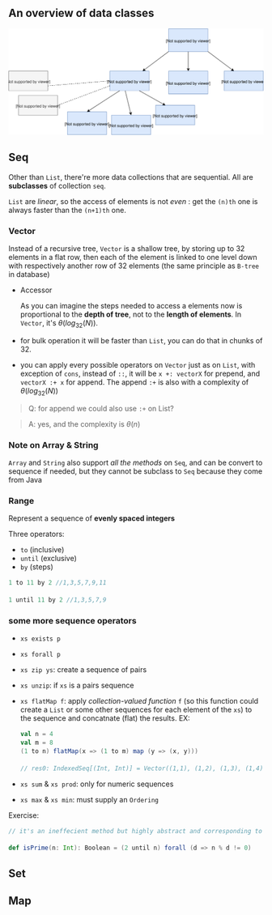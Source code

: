 ## An overview of data classes

![data](../assets/data-diagram.svg)

## Seq

Other than `List`, there're more data collections that are sequential. All are **subclasses** of collection `seq`.

`List` are *linear*, so the access of elements is not *even* : get the `(n)th` one is always faster than the `(n+1)th` one.

### Vector
Instead of a recursive tree, `Vector` is a shallow tree, by storing up to 32 elements in a flat row, then each of the element is linked to one level down with respectively another row of 32 elements (the same principle as `B-tree` in database)

- Accessor

  As you can imagine the steps needed to access a elements now is proportional to the **depth of tree**, not to the **length of elements**. In `Vector`, it's $\theta(log_{32}(N)$).

- for bulk operation it will be faster than `List`, you can do that in chunks of 32.

- you can apply every possible operators on `Vector` just as on `List`, with exception of `cons`, instead of `::`, it will be `x +: vectorX` for prepend, and `vectorX :+ x` for append. The append `:+` is also with a complexity of $\theta(log_{32}(N)$)

> Q: for append we could also use `:+` on List? 

> A: yes, and the complexity is $\theta(n)$

### Note on Array & String
`Array` and `String` also support *all the methods* on `Seq`, and can be convert to sequence if needed, but they cannot be subclass to `Seq` because they come from Java

### Range

Represent a sequence of **evenly spaced integers**

Three operators:
- `to` (inclusive)
- `until` (exclusive)
- `by` (steps)

```scala
1 to 11 by 2 //1,3,5,7,9,11

1 until 11 by 2 //1,3,5,7,9
```

### some more sequence operators
- `xs exists p`
- `xs forall p`
- `xs zip ys`: create a sequence of pairs
- `xs unzip`: if `xs` is a pairs sequence
- `xs flatMap f`: apply *collection-valued function* `f` (so this function could create a `List` or some other sequences for each element of the `xs`) to the sequence and concatnate (flat) the results. EX:

  ```scala
  val n = 4
  val m = 8
  (1 to n) flatMap(x => (1 to m) map (y => (x, y)))

  // res0: IndexedSeq[(Int, Int)] = Vector((1,1), (1,2), (1,3), (1,4), (1,5), (1,6), (1,7), (1,8), (2,1), (2,2), (2,3), (2,4), (2,5), (2,6), (2,7), (2,8), (3,1), (3,2), (3,3), (3,4), (3,5), (3,6), (3,7), (3,8), (4,1), (4,2), (4,3), (4,4), (4,5), (4,6), (4,7), (4,8))
  ```

- `xs sum` & `xs prod`: only for numeric sequences
- `xs max` & `xs min`: must supply an `Ordering`

Exercise:

```scala
// it's an ineffecient method but highly abstract and corresponding to math definition

def isPrime(n: Int): Boolean = (2 until n) forall (d => n % d != 0)
```

## Set

## Map



